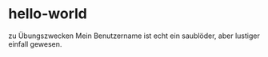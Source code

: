 # hello-world
zu Übungszwecken
Mein Benutzername ist echt ein saublöder, aber lustiger einfall gewesen.
